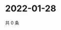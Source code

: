 # 2022-01-28

共 0 条

<!-- BEGIN WEIBO -->
<!-- 最后更新时间 Fri Jan 28 2022 14:17:32 GMT+0800 (China Standard Time) -->

<!-- END WEIBO -->
